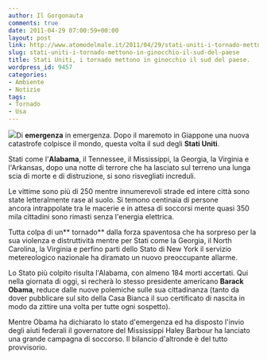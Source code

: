 ```yaml
---
author: Il Gorgonauta
comments: true
date: 2011-04-29 07:00:59+00:00
layout: post
link: http://www.atomodelmale.it/2011/04/29/stati-uniti-i-tornado-mettono-in-ginocchio-il-sud-del-paese/
slug: stati-uniti-i-tornado-mettono-in-ginocchio-il-sud-del-paese
title: Stati Uniti, i tornado mettono in ginocchio il sud del paese.
wordpress_id: 9457
categories:
- Ambiente
- Notizie
tags:
- Tornado
- Usa
---
```


[![](http://www.atomodelmale.it/wp-content/uploads/2011/04/tornado-1-300x202.jpg)](http://www.atomodelmale.it/wp-content/uploads/2011/04/tornado-1.jpg)Di **emergenza** in emergenza. Dopo il maremoto in Giappone una nuova catastrofe colpisce il mondo, questa volta il sud degli **Stati Uniti**.

Stati come l'**Alabama**, il Tennessee, il Mississippi, la Georgia, la Virginia e l'Arkansas, dopo una notte di terrore che ha lasciato sul terreno una lunga scia di morte e di distruzione, si sono risvegliati increduli.

Le vittime sono più di 250 mentre innumerevoli strade ed intere città sono state letteralmente rase al suolo. Si temono centinaia di persone ancora intrappolate tra le macerie e in attesa di soccorsi mente quasi 350 mila cittadini sono rimasti senza l'energia elettrica.

Tutta colpa di un** tornado** dalla forza spaventosa che ha sorpreso per la sua violenza e distruttività mentre per Stati come la Georgia, il North Carolina, la Virginia e perfino parti dello Stato di New York il servizio metereologico nazionale ha diramato un nuovo preoccupante allarme.

Lo Stato più colpito risulta l'Alabama, con almeno 184 morti accertati. Qui nella giornata di oggi, si recherà lo stesso presidente americano **Barack Obama**, reduce dalle nuove polemiche sulle sua cittadinanza (tanto da dover pubblicare sul sito della Casa Bianca il suo certificato di nascita in modo da zittire una volta per tutte ogni sospetto).



Mentre Obama ha dichiarato lo stato d'emergenza ed ha disposto l'invio degli aiuti federali il governatore del Mississippi Haley Barbour ha lanciato una grande campagna di soccorso. Il bilancio d'altronde è del tutto provvisorio.


